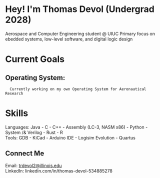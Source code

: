 # Hey! I'm Thomas Devol (Undergrad 2028)
Aerospace and Computer Engineering student @ UIUC
Primary focus on ebedded systems, low-level software, and digital logic design

# Current Goals
## Operating System: 
      Currently working on my own Operating System for Aeronautical Research 


# Skills
Languages: Java - C - C++ - Assembly (LC-3, NASM x86) - Python - System /& Verilog - Rust - R  
Tools: GDB - KiCad - Arduino IDE - Logisim Evolution - Quartus


## Connect Me
Email: trdevol2@illinois.edu   
LinkedIn: linkedin.com/in/thomas-devol-534885278


